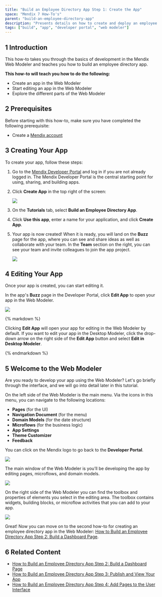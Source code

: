 ```yaml
---
title: "Build an Employee Directory App Step 1: Create the App"
space: "Mendix 7 How-To's"
parent: "build-an-employee-directory-app"
description: "Presents details on how to create and deploy an employee directory app in the Web Modeler."
tags: ["build", "app", "developer portal", "web modeler"]
---
```


## 1 Introduction

This how-to takes you through the basics of development in the Mendix Web Modeler and teaches you how to build an employee directory app.

**This how-to will teach you how to do the following:**

* Create an app in the Web Modeler
* Start editing an app in the Web Modeler
* Explore the different parts of the Web Modeler

## 2 Prerequisites

Before starting with this how-to, make sure you have completed the following prerequisite:

* Create a [Mendix account](https://www.mendix.com/try-now/?utm_source=documentation&utm_medium=community&utm_campaign=signup)

## 3 Creating Your App

To create your app, follow these steps:

1. Go to the [Mendix Developer Portal](http://home.mendix.com) and log in if you are not already logged in. The Mendix Developer Portal is the central starting point for using, sharing, and building apps.
2. Click **Create App** in the top right of the screen:

    ![](attachments/build-an-employee-directory-app/create-app.png) 

3. On the **Tutorials** tab, select **Build an Employee Directory App**.

4. Click **Use this app**, enter a name for your application, and click **Create App**.
5. Your app is now created! When it is ready, you will land on the **Buzz** page for the app, where you can see and share ideas as well as collaborate with your team. In the **Team** section on the right, you can see your team and invite colleagues to join the app project.

    ![](attachments/build-an-employee-directory-app/app-buzz.png)

## 4 Editing Your App

Once your app is created, you can start editing it. 

In the app's **Buzz** page in the Developer Portal, click **Edit App** to open your app in the Web Modeler.<br>

![](attachments/build-an-employee-directory-app/edit-app.png)

<div class="alert alert-info">{% markdown %}

Clicking **Edit App** will open your app for editing in the Web Modeler by default. If you want to edit your app in the Desktop Modeler, click the drop-down arrow on the right side of the **Edit App** button and select **Edit in Desktop Modeler**.

{% endmarkdown %}</div>

## 5 Welcome to the Web Modeler

Are you ready to develop your app using the Web Modeler? Let's go briefly through the interface, and we will go into detail later in this tutorial.

On the left side of the Web Modeler is the main menu. Via the icons in this menu, you can navigate to the following locations:

* **Pages** (for the UI)
* **Navigation Document** (for the menu)
* **Domain Models** (for the date structure)
* **Microflows** (for the business logic)
* **App Settings**
* **Theme Customizer**
* **Feedback**

You can click on the Mendix logo to go back to the **Developer Portal**.

![](attachments/build-an-employee-directory-app/main-menu.png)

The main window of the Web Modeler is you’ll be developing the app by editing pages, microflows, and domain models.

![](attachments/build-an-employee-directory-app/main-window.png)

On the right side of the Web Modeler you can find the toolbox and properties of elements you select in the editing area. The toolbox contains widgets, building blocks, or microflow activities that you can add to your app.

![](attachments/build-an-employee-directory-app/toolbox.png)

Great! Now you can move on to the second how-to for creating an employee directory app in the Web Modeler: [How to Build an Employee Directory App Step 2: Build a Dashboard Page](build-an-employee-directory-app-2-build-a-dashboard-page).

## 6 Related Content

* [How to Build an Employee Directory App Step 2: Build a Dashboard Page](build-an-employee-directory-app-2-build-a-dashboard-page)
* [How to Build an Employee Directory App Step 3: Publish and View Your App](build-an-employee-directory-app-3-publish-and-view-your-app)
* [How to Build an Employee Directory App Step 4: Add Pages to the User Interface](build-an-employee-directory-app-4-add-pages-to-the-user-interface)
